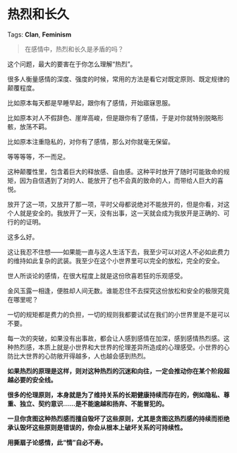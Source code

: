 # 热烈和长久

Tags: **Clan**, **Feminism**

> 在感情中，热烈和长久是矛盾的吗？



这个问题，最大的要害在于你怎么理解“热烈”。

很多人衡量感情的深度、强度的时候，常用的方法是看它对既定原则、既定规律的颠覆程度。

比如原本每天都是早睡早起，跟你有了感情，开始寤寐思服。

比如原本对人不假辞色、崖岸高峻，但是跟你有了感情，于是对你就特别脱略形骸，放荡不羁。

比如原本注重隐私的，对你有了感情，那么对你就毫无保留。

等等等等，不一而足。

这种颠覆性里，包含着巨大的释放感、自由感。这种平时放开了随时可能致命的规矩，因为自信遇到了对的人、能放开了也不会真的致命的人，而带给人巨大的喜悦。

放开了这一项，又放开了那一项，平时父母都说绝对不能放开的，但是你看，对这个人就是安全的。我放开了一天，没有出事，这一天就会成为我放开是正确的、可行的的证明。

这多么好。

这让我忍不住想——如果能一直与这人生活下去，我至少可以对这人不必如此费力的维持如此复杂的武装。我至少在这个小世界里可以完全的放松，完全的安全。

世人所谈论的感情，在很大程度上就是这份欣喜若狂的乐观感受。

金风玉露一相逢，便胜却人间无数。谁能忍住不去探究这份放松和安全的极限究竟在哪里呢？

一切的规矩都是费力的负担，一切的规则我都要试试在我们的小世界里是不是可以不要。

每一次的突破，如果没有出事故，都会让人感到感情在加深，感到感情热烈感。这种热烈感，本质上就是小世界和大世界的伦理差异所造成的心理感受。小世界的心防比大世界的心防敞开得越多，人也越会感到热烈。

**如果热烈的原理是这样，则对这种热烈的沉迷和向往，一定会推动你在某个阶段超越必要的安全线。**

**很多的伦理原则，本身就是为了维持关系的长期健康持续而存在的，例如隐私、尊重、独立、契约意识……是不能逾越和扬弃、不能冒犯的。**

**一旦你贪图这种热烈感而擅自毁坏了这些原则，尤其是贪图这热烈感的持续而拒绝承认毁坏这些原则是错误的，你会从根本上破坏关系的可持续性。**

**用撕扇子论感情，此“情”自必不寿。**



